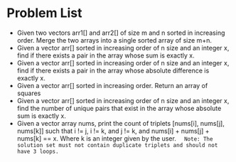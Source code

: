 # Problem List

- Given two vectors arr1[] and arr2[] of size m and n sorted in increasing order. Merge the
two arrays into a single sorted array of size m+n.
- Given a vector arr[] sorted in increasing order of n size and an integer x, find if there exists
a pair in the array whose sum is exactly x.
- Given a vector arr[] sorted in increasing order of n size and an integer x, find if there exists
a pair in the array whose absolute difference is exactly x.
- Given a vector arr[] sorted in increasing order. Return an array of squares
- Given a vector arr[] sorted in increasing order of n size and an integer x, find the number
of unique pairs that exist in the array whose absolute sum is exactly x.
- Given a vector array nums, print the count of triplets [nums[i], nums[j], nums[k]] such
that i != j, i != k, and j != k, and nums[i] + nums[j] + nums[k] == x. Where k is an integer
given by the user.
`  Note: The solution set must not contain duplicate triplets and should not have 3 loops.`
